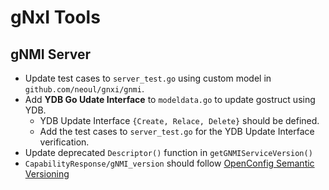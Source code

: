 # gNxI Tools

## gNMI Server

- Update test cases to `server_test.go` using custom model in `github.com/neoul/gnxi/gnmi`.
- Add **YDB Go Udate Interface** to `modeldata.go` to update gostruct using YDB.
  - YDB Update Interface `{Create, Relace, Delete}` should be defined.
  - Add the test cases to `server_test.go` for the YDB Update Interface verification.
- Update deprecated `Descriptor()` function in `getGNMIServiceVersion()`
- `CapabilityResponse/gNMI_version` should follow [OpenConfig Semantic Versioning](http://openconfig.net/docs/semver/)
